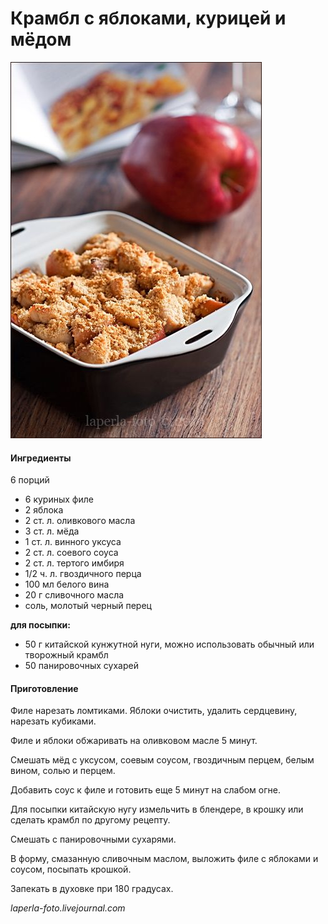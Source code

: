 ﻿---
image: ../pics/3702cf0d8efd755750dea03552e4f219.jpg
---
# Крамбл с яблоками, курицей и мёдом

![](../pics/3702cf0d8efd755750dea03552e4f219.jpg)

#### Ингредиенты

6 порций

* 6 куриных филе
* 2 яблока
* 2 ст. л. оливкового масла
* 3 ст. л. мёда
* 1 ст. л. винного уксуса
* 2 ст. л. соевого соуса
* 2 ст. л. тертого имбиря
* 1/2 ч. л. гвоздичного перца
* 100 мл белого вина
* 20 г сливочного масла
* соль, молотый черный перец

**для посыпки:**

* 50 г китайской кунжутной нуги, можно использовать обычный или творожный крамбл
* 50 панировочных сухарей

#### Приготовление

Филе нарезать ломтиками. Яблоки очистить, удалить сердцевину, нарезать кубиками.

Филе и яблоки обжаривать на оливковом масле 5 минут.

Смешать мёд с уксусом, соевым соусом, гвоздичным перцем, белым вином, солью и перцем.

Добавить соус к филе и готовить еще 5 минут на слабом огне.

Для посыпки китайскую нугу измельчить в блендере, в крошку или сделать крамбл по другому рецепту.

Смешать с панировочными сухарями.

В форму, смазанную сливочным маслом, выложить филе с яблоками и соусом, посыпать крошкой.

Запекать в духовке при 180 градусах.

*laperla-foto.livejournal.com*

